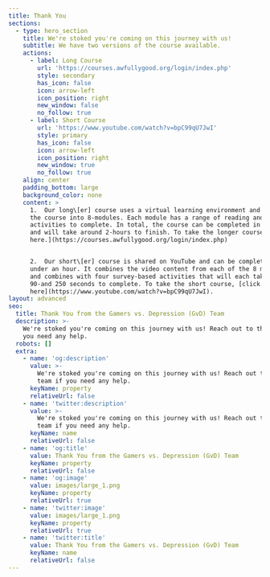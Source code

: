 ```yaml
---
title: Thank You
sections:
  - type: hero_section
    title: We're stoked you're coming on this journey with us!
    subtitle: We have two versions of the course available.
    actions:
      - label: Long Course
        url: 'https://courses.awfullygood.org/login/index.php'
        style: secondary
        has_icon: false
        icon: arrow-left
        icon_position: right
        new_window: false
        no_follow: true
      - label: Short Course
        url: 'https://www.youtube.com/watch?v=bpC99qU7JwI'
        style: primary
        has_icon: false
        icon: arrow-left
        icon_position: right
        new_window: true
        no_follow: true
    align: center
    padding_bottom: large
    background_color: none
    content: >
      1.  Our long\[er] course uses a virtual learning environment and splits
      the course into 8-modules. Each module has a range of reading and
      activities to complete. In total, the course can be completed in stages
      and will take around 2-hours to finish. To take the longer course, [click
      here.](https://courses.awfullygood.org/login/index.php)


      2.  Our short\[er] course is shared on YouTube and can be completed in
      under an hour. It combines the video content from each of the 8 modules
      and combines with four survey-based activities that will each take between
      90-and 250 seconds to complete. To take the short course, [click
      here](https://www.youtube.com/watch?v=bpC99qU7JwI).
layout: advanced
seo:
  title: Thank You from the Gamers vs. Depression (GvD) Team
  description: >-
    We're stoked you're coming on this journey with us! Reach out to the team if
    you need any help.
  robots: []
  extra:
    - name: 'og:description'
      value: >-
        We're stoked you're coming on this journey with us! Reach out to the
        team if you need any help.
      keyName: property
      relativeUrl: false
    - name: 'twitter:description'
      value: >-
        We're stoked you're coming on this journey with us! Reach out to the
        team if you need any help.
      keyName: name
      relativeUrl: false
    - name: 'og:title'
      value: Thank You from the Gamers vs. Depression (GvD) Team
      keyName: property
      relativeUrl: false
    - name: 'og:image'
      value: images/large_1.png
      keyName: property
      relativeUrl: true
    - name: 'twitter:image'
      value: images/large_1.png
      keyName: property
      relativeUrl: true
    - name: 'twitter:title'
      value: Thank You from the Gamers vs. Depression (GvD) Team
      keyName: name
      relativeUrl: false
---
```

